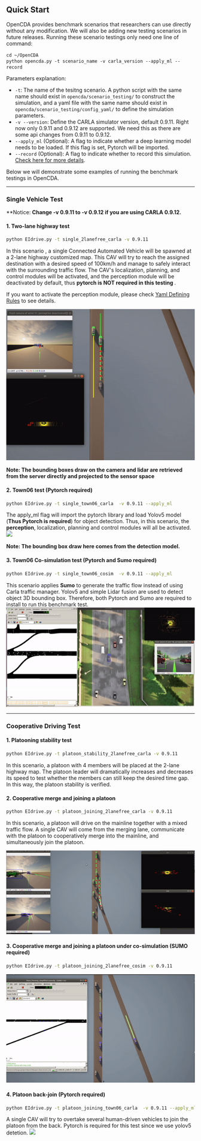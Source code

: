 ## Quick Start 

OpenCDA provides benchmark scenarios that researchers can use directly without any modification. We will also be adding new testing scenarios in future releases. Running these 
scenario testings only need one line of command:
```she
cd ~/OpenCDA
python opencda.py -t scenario_name -v carla_version --apply_ml --record
```
Parameters explanation:
* `-t`: The name of the tesitng scenario. A python script with the same name should exist in
`opencda/scenario_testing/` to construct the simulation, and a yaml file with the same name should exist in 
`opencda/scenario_testing/config_yaml/` to define the simulation parameters.
* `-v --version`: Define the CARLA simulator version, default 0.9.11. Right now only 0.9.11 and 0.9.12 are supported.
  We need this as there are some api changes from 0.9.11 to 0.9.12.
* `--apply_ml`  (Optional): A flag to indicate whether a deep learning model needs to be loaded. If this flag is 
set, Pytorch will be imported.
* `--record` (Optional): A flag to indicate whether to record this simulation. [Check here for more details](https://carla.readthedocs.io/en/latest/adv_recorder/).

Below we will demonstrate some examples of running the benchmark testings in OpenCDA.

---
### Single Vehicle Test
**Notice: <strong> Change -v 0.9.11 to -v 0.9.12 if you are using CARLA 0.9.12.</strong>
####  1. Two-lane highway test
```sh
python EIdrive.py -t single_2lanefree_carla -v 0.9.11
```
In this scenario , a single Connected Automated Vehicle will be spawned at a 2-lane highway customized map.  This
CAV will try to reach the assigned destination with a desired speed of 100km/h and manage to safely interact
with the surrounding traffic flow. The CAV's localization, planning, and control modules will be activated, and the perception module will be deactivated
by default, thus <strong> pytorch is NOT required in this testing </strong>. <br>

If you want to activate the perception module, please check [Yaml Defining Rules](yaml_define.md) to see details.

![](images/single_2lanefree_carla.gif)

<strong>Note: The bounding boxes draw on the camera and lidar are retrieved from the server directly and 
 projected to the sensor space</strong>

#### 2. Town06 test (Pytorch required)
```sh
python EIdrive.py -t single_town06_carla  -v 0.9.11 --apply_ml
```
The apply_ml flag will import the pytorch library and load Yolov5 model (<strong>Thus Pytorch is required</strong>) for object detection. Thus, in this
scenario, the <strong>perception</strong>, localization, planning and control modules will all be activated.
![](images/single_town06_carla_2.gif)

<strong>Note: The bounding box draw here comes from the detection model.</strong>

#### 3. Town06 Co-simulation test (Pytorch and Sumo required)
```sh
python EIdrive.py -t single_town06_cosim  -v 0.9.11 --apply_ml
```
This scenario applies <strong>Sumo</strong> to generate the traffic flow instead of using Carla traffic manager.
Yolov5 and simple Lidar fusion are used to detect object 3D bounding box. Therefore, both
Pytorch and Sumo are required to install to run this benchmark test.
![](images/town06_cosim.gif)

---
### Cooperative Driving Test
#### 1. Platooning stability test
```sh
python EIdrive.py -t platoon_stability_2lanefree_carla -v 0.9.11
```
In this scenario, a platoon with 4 members will be placed at the 2-lane highway map. The platoon leader will dramatically increases
and decreases its speed to test whether the members can still keep the desired time gap. In this way, the platoon
stability is verified.

#### 2. Cooperative merge and joining a platoon
```sh
python EIdrive.py -t platoon_joining_2lanefree_carla -v 0.9.11
```
In this scenario, a platoon will drive on the mainline together with a mixed traffic flow. A single CAV will come from the 
merging lane, communicate with the platoon to cooperatively merge into the mainline, and simultaneously join the platoon.

![](images/platoon_joining_2lanefree.gif)

#### 3. Cooperative merge and joining a platoon under co-simulation (SUMO required)
```sh
python EIdrive.py -t platoon_joining_2lanefree_cosim -v 0.9.11
```
![](images/platoon_joining_cosim.gif)

#### 4. Platoon back-join (Pytorch required)
```sh
python EIdrive.py -t platoon_joining_town06_carla  -v 0.9.11 --apply_ml
```
A single CAV will try to overtake several human-driven vehicles to join the platoon from the back.
Pytorch is required for this test since we use yolov5 detetion.
![](images/platoon_joining_town06.gif)
